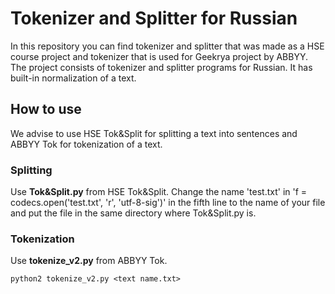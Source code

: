 # Tokenizer and Splitter for Russian

In this repository you can find tokenizer and splitter that was made as a HSE course project and tokenizer that is used for Geekrya project by ABBYY. The project consists of tokenizer and splitter programs for Russian. It has built-in normalization of a text.

## How to use

We advise to use HSE Tok&Split for splitting a text into sentences and ABBYY Tok for tokenization of a text.

### Splitting

Use **Tok&Split.py** from HSE Tok&Split. Change the name 'test.txt' in 'f = codecs.open('test.txt', 'r', 'utf-8-sig')' in the fifth line to the name of your file and put the file in the same directory where Tok&Split.py is.

### Tokenization

Use **tokenize_v2.py** from ABBYY Tok.

```
python2 tokenize_v2.py <text name.txt>
```


